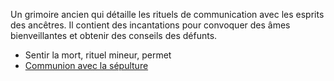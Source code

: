 Un grimoire ancien qui détaille les rituels de communication avec les esprits des ancêtres. Il contient des incantations pour convoquer des âmes bienveillantes et obtenir des conseils des défunts.

- Sentir la mort, rituel mineur, permet 
- [Communion avec la sépulture](https://www.dndbeyond.com/homebrew/creations/view?entityTypeId=1118725998&id=2226533)